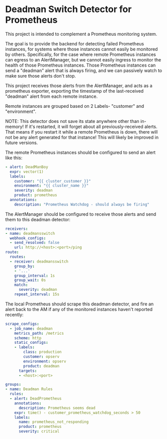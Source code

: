 # Deadman Switch Detector for Prometheus

This project is intended to complement a Prometheus monitoring system.

The goal is to provide the backend for detecting failed Prometheus instances, for systems where those instances cannot easily be monitored by others. Specifically, for the case where remote Prometheus instances can egress to an AlertManager, but we cannot easily ingress to monitor the health of those Prometheus instances. Those Prometheus instances can send a "deadman" alert that is always firing, and we can passively watch to make sure those alerts don't stop.

This project receives those alerts from the AlertManager, and acts as a prometheus exporter, exporting the timestamp of the last-received "deadman" alert from each remote instance.

Remote instances are grouped based on 2 Labels- "customer" and "environment".


NOTE: This detector does not save its state anywhere other than in-memory! If it's restarted, it will forget about all previously-received alerts. That means if you restart it while a remote Prometheus is down, there will not be any alert generated for that instance! This will likely be improved in future versions.


The remote Prometheus instances should be configured to send an alert like this:

```yaml
- alert: DeadManBoy
  expr: vector(1)
  labels:
    customer: "{{ cluster_customer }}"
    environment: "{{ cluster_name }}"
    severity: deadman
    product: prometheus
  annotations:
    description: "Prometheus Watchdog - should always be firing"
```

The AlertManager should be configured to receive those alerts and send them to this deadman detector:

```yaml
receivers:
- name: deadmansswitch
  webhook_configs:
  - send_resolved: false
    url: http://<host>:<port>/ping
route:
  routes:
  - receiver: deadmansswitch
    group_by:
    - '...'
    group_interval: 1s
    group_wait: 0s
    match:
      severity: deadman
    repeat_interval: 15s
```

The local Prometheus should scrape this deadman detector, and fire an alert back to the AM if any of the monitored instances haven't reported recently:

```yaml
scrape_configs:
  - job_name: deadman
    metrics_path: /metrics
    scheme: http
    static_configs:
    - labels:
        class: production
        customer: opserv
        environment: opserv
        product: deadman
      targets:
      - <host>:<port>

groups:
- name: Deadman Rules
  rules:
  - alert: DeadPrometheus
    annotations:
      description: Prometheus seems dead
    expr: time() - customer_prometheus_watchdog_seconds > 50
    labels:
      name: prometheus_not_responding
      product: prometheus
      severity: critical
```
